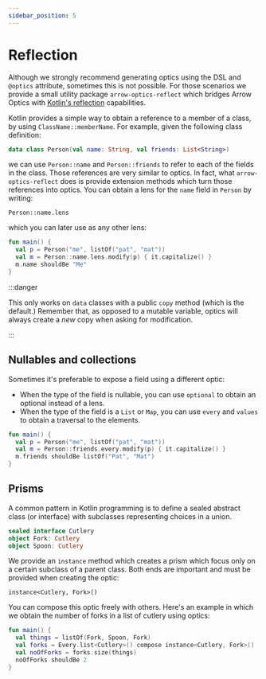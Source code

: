 ```yaml
---
sidebar_position: 5
---
```


# Reflection

Although we strongly recommend generating optics using the DSL and `@optics` attribute, sometimes this is not possible. For those scenarios we provide a small utility package `arrow-optics-reflect` which bridges Arrow Optics with [Kotlin's reflection](https://kotlinlang.org/docs/reflection.html) capabilities.

<!--- TEST_NAME Reflection -->

<!--- INCLUDE .*
import arrow.optics.*
import io.kotest.matchers.shouldBe
-->

Kotlin provides a simple way to obtain a reference to a member of a class, by using `ClassName::memberName`. For example, given the following class definition:

```kotlin
data class Person(val name: String, val friends: List<String>)
```

we can use `Person::name` and `Person::friends` to refer to each of the fields in the class. Those references are very similar to optics.
In fact, what `arrow-optics-reflect` does is provide extension methods which turn those references into optics. You can obtain a lens for the `name` field in `Person` by writing:

```
Person::name.lens
```

which you can later use as any other lens:

```kotlin
fun main() {
  val p = Person("me", listOf("pat", "mat"))
  val m = Person::name.lens.modify(p) { it.capitalize() }
  m.name shouldBe "Me"
}
```
<!--- KNIT example-reflection-01.kt -->
<!--- TEST assert -->

:::danger

This only works on `data` classes with a public `copy` method (which is the default.) Remember that, as opposed to a mutable variable, optics will always create a _new_ copy when asking for modification.

:::

## Nullables and collections

Sometimes it's preferable to expose a field using a different optic:

- When the type of the field is nullable, you can use `optional` to obtain an optional instead of a lens.
- When the type of the field is a `List` or `Map`, you can use `every` and `values` to obtain a traversal to the elements.

<!--- INCLUDE
data class Person(val name: String, val friends: List<String>)
-->

```kotlin
fun main() {
  val p = Person("me", listOf("pat", "mat"))
  val m = Person::friends.every.modify(p) { it.capitalize() }
  m.friends shouldBe listOf("Pat", "Mat")
}
```
<!--- KNIT example-reflection-02.kt -->
<!--- TEST assert -->

## Prisms

A common pattern in Kotlin programming is to define a sealed abstract class (or interface) with subclasses representing choices in a union.

```kotlin
sealed interface Cutlery
object Fork: Cutlery
object Spoon: Cutlery
```

We provide an `instance` method which creates a prism which focus only on a certain subclass of a parent class. Both ends are important and must be provided when creating the optic:

```
instance<Cutlery, Fork>()
```

You can compose this optic freely with others. Here's an example in which we obtain the number of forks in a list of cutlery using optics:

```kotlin
fun main() {
  val things = listOf(Fork, Spoon, Fork)
  val forks = Every.list<Cutlery>() compose instance<Cutlery, Fork>()
  val noOfForks = forks.size(things)
  noOfForks shouldBe 2
}
```
<!--- KNIT example-reflection-03.kt -->
<!--- TEST assert -->
